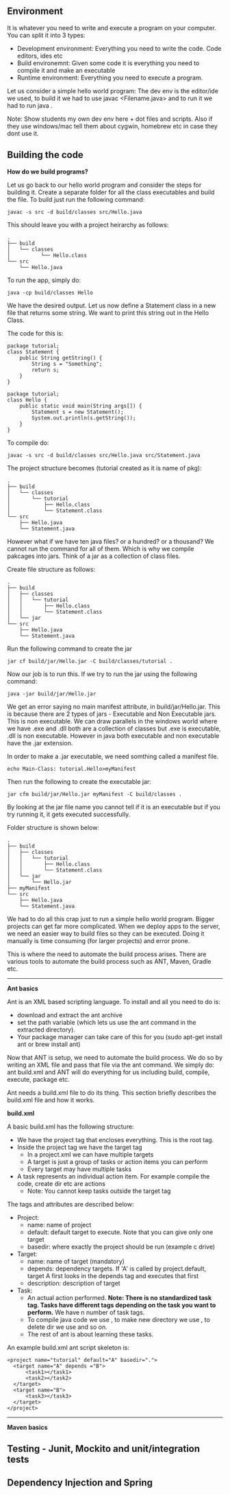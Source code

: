 
Environment
-----------

It is whatever you need to write and execute a program on your computer. You can split it into 3 types:

- Development environment: Everything you need to write the code. Code editors, ides etc
- Build environemnt: Given some code it is everything you need to compile it and make an executable
- Runtime environment: Everything you need to execute a program.

Let us consider a simple hello world program: The dev env is the editor/ide we used, to build it we had to use javac <Filename.java> and to run it we had to run java <Classname>.

Note: Show students my own dev env here + dot files and scripts. Also if they use windows/mac tell them about cygwin, homebrew etc in case they dont use it.

Building the code
------------------

**How do we build programs?**

Let us go back to our hello world program and consider the steps for building it. Create a separate folder for all the class executables and build the file.
To build just run the following command:

    javac -s src -d build/classes src/Hello.java

This should leave you with a project heirarchy as follows:

    .
    ├── build
    │   └── classes
    │          └── Hello.class
    └── src
        └── Hello.java

To run the app, simply do:

    java -cp build/classes Hello
    
We have the desired output. Let us now define a Statement class in a new file that returns some string. We want to print this string out in the Hello Class.

The code for this is:

    package tutorial;
    class Statement {
        public String getString() {
            String s = "Something";
            return s;
        }
    }
    
    package tutorial;
    class Hello {
        public static void main(String args[]) {
            Statement s = new Statement();
            System.out.println(s.getString());
        }
    }

To compile do: 
    
    javac -s src -d build/classes src/Hello.java src/Statement.java

The project structure becomes (tutorial created as it is name of pkg):

    .
    ├── build
    │   └── classes
    │       └── tutorial
    │           ├── Hello.class
    │           └── Statement.class
    └── src
        ├── Hello.java
        └── Statement.java


However what if we have ten java files? or a hundred? or a thousand? We cannot run the command for all of them. Which is why we compile pakcages into jars. Think of a jar as a collection of class files.

Create file structure as follows:

    .
    ├── build
    │   ├── classes
    │   │   └── tutorial
    │   │       ├── Hello.class
    │   │       └── Statement.class
    │   └── jar
    └── src
        ├── Hello.java
        └── Statement.java

Run the following command to create the jar

    jar cf build/jar/Hello.jar -C build/classes/tutorial .
    
Now our job is to run this. If we try to run the jar using the following command:

    java -jar build/jar/Hello.jar

We get an error saying no main manifest attribute, in build/jar/Hello.jar. This is because there are 2 types of jars - Executable and Non Executable jars. This is non executable. We can draw parallels in the windows world where we have .exe and .dll both are a collection of classes but .exe is executable, .dll is non executable. However in java both executable and non executable have the .jar extension.

In order to make a .jar executable, we need somthing called a manifest file.

    echo Main-Class: tutorial.Hello>myManifest

Then run the following to create the executable jar:

    jar cfm build/jar/Hello.jar myManifest -C build/classes .

By looking at the jar file name you cannot tell if it is an executable but if you try running it, it gets executed successfully.

Folder structure is shown below:

    .
    ├── build
    │   ├── classes
    │   │   └── tutorial
    │   │       ├── Hello.class
    │   │       └── Statement.class
    │   └── jar
    │       └── Hello.jar
    ├── myManifest
    └── src
        ├── Hello.java
        └── Statement.java

We had to do all this crap just to run a simple hello world program. Bigger projects can get far more complicated. When we deploy apps to the server, we need an easier way to build files so they can be executed. Doing it manually is time consuming (for larger projects) and error prone. 

This is where the need to automate the build process arises. There are various tools to automate the build process such as ANT, Maven, Gradle etc.

----------------------------------------
**Ant basics**

Ant is an XML based scripting language. To install and all you need to do is: 

- download and extract the ant archive 
- set the path variable (which lets us use the ant command in the extracted directory).
- Your package manager can take care of this for you (sudo apt-get install ant or brew install ant)

Now that ANT is setup, we need to automate the build process. We do so by writing an XML file and pass that file via the ant command. We simply do: ant build.xml and ANT will do everything for us including build, compile, execute, package etc.

Ant needs a build.xml file to do its thing. This section briefly describes the build.xml file and how it works.

**build.xml**

A basic build.xml has the following structure:

- We have the project tag that encloses everything. This is the root tag.
- Inside the project tag we have the target tag
    - In a project.xml we can have multiple targets
    - A target is just a group of tasks or action items you can perform
    - Every target may have multiple tasks
- A task represents an individual action item. For example compile the code, create dir etc are actions
    - Note: You cannot keep tasks outside the target tag

The tags and attributes are described below:

- Project:
    - name: name of project
    - default: default target to execute. Note that you can give only one target
    - basedir: where exactly the project should be run (example c drive)
- Target:
    - name: name of target (mandatory)
    - depends: dependency targets. If 'A' is called by project.default, target A first looks in the depends tag and executes that first
    - description: description of target
- Task:
    - An actual action performed. **Note: There is no standardized task tag. Tasks have different tags depending on the task you want to perform.** We have n number of task tags.
    - To compile java code we use <javac>, to make new directory we use <mkdir>, to delete dir we use <delete> and so on.
    - The rest of ant is about learning these tasks.

An example build.xml ant script skeleton is:

    <project name="tutorial" default="A" basedir=".">
      <target name="A" depends ="B">
          <task1></task1>
          <task2></task2>
      </target>
      <target name="B">
          <task3></task3>
      </target>
    </project>

----------------------------------------
**Maven basics**

Testing - Junit, Mockito and unit/integration tests
---------------------------------------------------

Dependency Injection and Spring
-------------------------------

